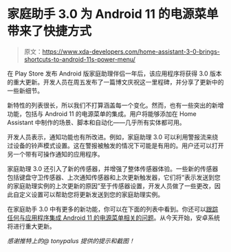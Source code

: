 # 家庭助手 3.0 为 Android 11 的电源菜单带来了快捷方式

> 原文：<https://www.xda-developers.com/home-assistant-3-0-brings-shortcuts-to-android-11s-power-menu/>

在 Play Store 发布 Android 版家庭助理伴侣一年后，该应用程序将获得 3.0 版本的重大更新。开发人员在周五发布了一篇博文庆祝这一里程碑，并分享了更新中的一些新细节。

新特性的列表很长，所以我们不打算涵盖每一个变化。然而，也有一些突出的新增功能，包括与 Android 11 的电源菜单的集成。用户将能够添加在 Home Assistant 中制作的场景、脚本和自动化——几乎所有实体都可用。

开发人员表示，通知功能也有所改进。例如，家庭助理 3.0 可以利用警报流来绕过设备的铃声模式设置。这在警报被触发的情况下可能是有用的。用户还可以打开另一个带有可操作通知的应用程序。

家庭助理 3.0 还引入了新的传感器，并增强了整体传感器体验。一些新的传感器包括键盘守卫传感器、上次通知传感器和上次更新触发器，它们将“表示发送到您的家庭助理实例的上次更新的原因”至于传感器设置，开发人员做了一些更改，因此自定义设置可以帮助您将更新发送到您的家庭助理实例。

在家庭助手 3.0 中有更多的新功能，你可以在下面的列表中看到。你还可以[跟踪任何与应用程序集成 Android 11 的电源菜单相关的问题](https://github.com/home-assistant/android/pull/1027)。从今天开始，安卓系统将进行重大更新。

*感谢推特上的@ tonypalus 提供的提示和截图！*